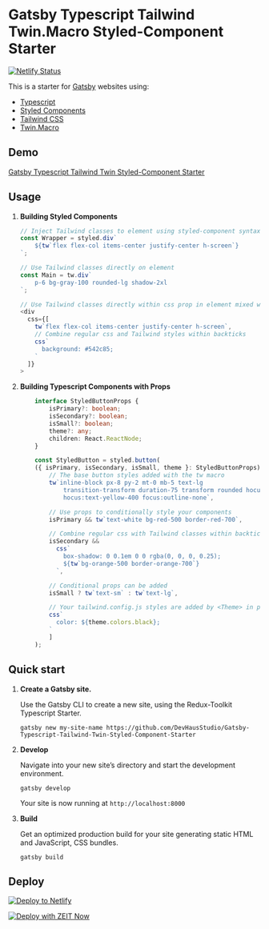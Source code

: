 # Gatsby Typescript Tailwind Twin.Macro Styled-Component Starter

[![Netlify Status](https://api.netlify.com/api/v1/badges/f3a1349e-ba39-4c41-a9e9-a5714ccd4f19/deploy-status)](https://app.netlify.com/sites/gatsby-typescript-tailwind-twin-styled-component-starter/deploys)

This is a starter for [Gatsby](https://www.gatsbyjs.org/) websites using:

- [Typescript](https://www.typescriptlang.org/)
- [Styled Components](https://styled-components.com/)
- [Tailwind CSS](https://tailwindcss.com/)
- [Twin.Macro](https://github.com/ben-rogerson/twin.macro)

## Demo

[Gatsby Typescript Tailwind Twin Styled-Component Starter](https://gatsby-typescript-tailwind-twin-styled-component-starter.netlify.app/)

## Usage

1.  **Building Styled Components**
    ``` typescript
    // Inject Tailwind classes to element using styled-component syntax
    const Wrapper = styled.div`
        ${tw`flex flex-col items-center justify-center h-screen`}
    `;
    
    // Use Tailwind classes directly on element
    const Main = tw.div`
        p-6 bg-gray-100 rounded-lg shadow-2xl
    `;
    
    // Use Tailwind classes directly within css prop in element mixed with css.
    <div
      css={[
        tw`flex flex-col items-center justify-center h-screen`,
        // Combine regular css and Tailwind styles within backticks
        css`
          background: #542c85;
        `
      ]}
    >
    ```
2.  **Building Typescript Components with Props**
    ``` typescript
        interface StyledButtonProps {
            isPrimary?: boolean;
            isSecondary?: boolean;
            isSmall?: boolean;
            theme?: any;
            children: React.ReactNode;
        }

        const StyledButton = styled.button(
        ({ isPrimary, isSecondary, isSmall, theme }: StyledButtonProps) => [
            // The base button styles added with the tw macro
            tw`inline-block px-8 py-2 mt-0 mb-5 text-lg 
                transition-transform duration-75 transform rounded hocus:scale-105 
                hocus:text-yellow-400 focus:outline-none`,

            // Use props to conditionally style your components
            isPrimary && tw`text-white bg-red-500 border-red-700`,

            // Combine regular css with Tailwind classes within backticks
            isSecondary &&
              css`
                box-shadow: 0 0.1em 0 0 rgba(0, 0, 0, 0.25);
                ${tw`bg-orange-500 border-orange-700`}
              `,

            // Conditional props can be added
            isSmall ? tw`text-sm` : tw`text-lg`,

            // Your tailwind.config.js styles are added by <Theme> in pages/index.js
            css`
              color: ${theme.colors.black};
            `
            ]
        );
    ```

## Quick start

1.  **Create a Gatsby site.**

    Use the Gatsby CLI to create a new site, using the Redux-Toolkit Typescript Starter.

    ```shell
    gatsby new my-site-name https://github.com/DevHausStudio/Gatsby-Typescript-Tailwind-Twin-Styled-Component-Starter
    ```

2.  **Develop**

    Navigate into your new site’s directory and start the development environment.

    ```shell
    gatsby develop
    ```

    Your site is now running at `http://localhost:8000`

3.  **Build**

    Get an optimized production build for your site generating static HTML and JavaScript, CSS bundles.

    ```shell
    gatsby build
    ```

## Deploy

[![Deploy to Netlify](https://www.netlify.com/img/deploy/button.svg)](https://app.netlify.com/start/deploy?repository=https://github.com/DevHausStudio/Gatsby-Typescript-Tailwind-Twin-Styled-Component-Starter)

[![Deploy with ZEIT Now](https://zeit.co/button)](https://zeit.co/import/project?template=https://github.com/DevHausStudio/Gatsby-Typescript-Tailwind-Twin-Styled-Component-Starter)
